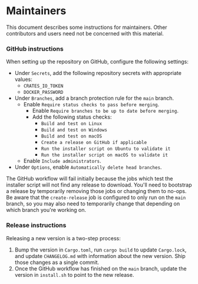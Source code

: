 # Maintainers

This document describes some instructions for maintainers. Other contributors and users need not be concerned with this material.

### GitHub instructions

When setting up the repository on GitHub, configure the following settings:

- Under `Secrets`, add the following repository secrets with appropriate values:
  - `CRATES_IO_TOKEN`
  - `DOCKER_PASSWORD`
- Under `Branches`, add a branch protection rule for the `main` branch.
  - Enable `Require status checks to pass before merging`.
    - Enable `Require branches to be up to date before merging`.
    - Add the following status checks:
      - `Build and test on Linux`
      - `Build and test on Windows`
      - `Build and test on macOS`
      - `Create a release on GitHub if applicable`
      - `Run the installer script on Ubuntu to validate it`
      - `Run the installer script on macOS to validate it`
  - Enable `Include administrators`.
- Under `Options`, enable `Automatically delete head branches`.

The GitHub workflow will fail initially because the jobs which test the installer script will not find any release to download. You'll need to bootstrap a release by temporarily removing those jobs or changing them to no-ops. Be aware that the `create-release` job is configured to only run on the `main` branch, so you may also need to temporarily change that depending on which branch you're working on.

### Release instructions

Releasing a new version is a two-step process:

1. Bump the version in `Cargo.toml`, run `cargo build` to update `Cargo.lock`, and update `CHANGELOG.md` with information about the new version. Ship those changes as a single commit.
2. Once the GitHub workflow has finished on the `main` branch, update the version in `install.sh` to point to the new release.
